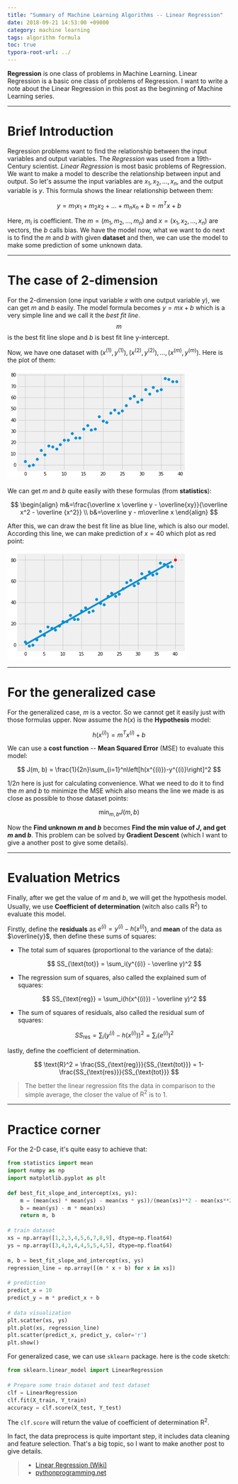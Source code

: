 ```yaml
---
title: "Summary of Machine Learning Algorithms -- Linear Regression"
date: 2018-09-21 14:53:00 +09000
category: machine learning
tags: algorithm formula
toc: true
typora-root-url: ../
---
```


**Regression** is one class of problems in Machine Learning. Linear Regression is a basic one class of problems of Regression. I want to write a note about the Linear Regression in this post as the beginning of Machine Learning series.

-------------------------------------------------------------------------------
# Brief Introduction

Regression problems want to find the relationship between the input variables and output variables. The *Regression* was used from a 19th-Century scientist.
*Linear Regression* is most basic problems of Regression. We want to make a model to describe the relationship between input and output.
So let's assume the input variables are $x_1, x_2, \dots , x_n$, and the output variable is $y$. This formula shows the linear relationship between them:

$$
y=m_1x_1+m_2x_2 + \dots+m_nx_n+b=m^Tx+b
$$

Here, $m_i$ is coefficient. The $m = (m_1, m_2, \dots, m_n)$ and $x = (x_1, x_2, \dots, x_n)$ are vectors, the $b$ calls bias. We have the model now, what we want to do next is to find the $m$ and $b$ with given **dataset** and then, we can use the model to make some prediction of some unknown data.

-------------------------------------------------------------------------------
# The case of 2-dimension

For the 2-dimension (one input variable $x$ with one output variable $y$), we can get $m$ and $b$ easily. The model formula becomes $y=mx+b$ which is a very simple line and we call it the *best fit line*. $$m$$ is the best fit line slope and $b$ is best fit line y-intercept.

Now, we have one dataset with $(x^{(1)}, y^{(1)}), (x^{(2)}, y^{(2)}), \dots, (x^{(m)}, y^{(m)})$. Here is the plot of them:

![dataset of linear regression](/public/image/dataset_lr.png)

We can get $m$ and $b$ quite easily with these formulas (from **statistics**):

$$
\begin{align}
m&=\frac{\overline x \overline y - \overline{xy}}{\overline x^2 - \overline {x^2}} \\
b&=\overline y - m\overline x
\end{align}
$$

After this, we can draw the best fit line as blue line, which is also our model. According this line, we can make prediction of $x=40$ which plot as red point:

![linear regression prediction](/public/image/dataset_lr_prediction.png)

-------------------------------------------------------------------------------
# For the generalized case

For the generalized case, $m$ is a vector. So we cannot get it easily just with those formulas upper. Now assume the $h(x)$ is the **Hypothesis** model:

$$
h(x^{(i)})=m^Tx^{(i)}+b
$$

We can use a **cost function** -- **Mean Squared Error** (MSE) to evaluate this model:

$$
J(m, b) = \frac{1}{2n}\sum_{i=1}^n\left[h(x^{(i)})-y^{(i)}\right]^2
$$

$1/2n$ here is just for calculating convenience. What we need to do it to find the $m$ and $b$ to minimize the MSE which also means the line we made is as close as possible to those dataset points:

$$
\min_{m, b}J(m,b)
$$

Now the **Find unknown $m$ and $b$** becomes **Find the min value of $J$, and get $m$ and $b$**. This problem can be solved by **Gradient Descent** (which I want to give a another post to give some details).

---

# Evaluation Metrics

Finally, after we get the value of $m$ and $b$, we will get the hypothesis model. Usually, we use **Coefficient of determination** (witch also calls $\text{R}^2$) to evaluate this model.

Firstly, define the **residuals** as $e^{(i)} = y^{(i)} - h(x^{(i)})$, and **mean** of the data as $\overline{y}$, then define these sums of squares:

- The total sum of squares (proportional to the variance of the data):

  $$
  SS_{\text{tot}} = \sum_i(y^{(i)} - \overline y)^2
  $$

- The regression sum of squares, also called the explained sum of squares:

  $$
  SS_{\text{reg}} = \sum_i(h(x^{(i)}) - \overline y)^2
  $$

- The sum of squares of residuals, also called the residual sum of squares:

  $$
  SS_{\text{res}} = \sum_i(y^{(i)} - h(x^{(i)}))^2 = \sum_i(e^{(i)})^2
  $$

lastly, define the coefficient of determination.

$$
\text{R}^2 = \frac{SS_{\text{reg}}}{SS_{\text{tot}}} = 1- \frac{SS_{\text{res}}}{SS_{\text{tot}}}
$$

>  The better the linear regression fits the data in comparison to the simple average, the closer the value of $\text{R}^2$ is to 1. 

-------------------------------------------------------------------------------

# Practice corner

For the 2-D case, it's quite easy to achieve that:

```python
from statistics import mean
import numpy as np
import matplotlib.pyplot as plt

def best_fit_slope_and_intercept(xs, ys):
    m = (mean(xs) * mean(ys) - mean(xs * ys))/(mean(xs)**2 - mean(xs**2))
    b = mean(ys) - m * mean(xs)
    return m, b

# train dataset
xs = np.array([1,2,3,4,5,6,7,8,9], dtype=np.float64)
ys = np.array([3,4,3,4,4,5,5,4,5], dtype=np.float64)

m, b = best_fit_slope_and_intercept(xs, ys)
regression_line = np.array([(m * x + b) for x in xs])

# prediction
predict_x = 10
predict_y = m * predict_x + b

# data visualization
plt.scatter(xs, ys)
plt.plot(xs, regression_line)
plt.scatter(predict_x, predict_y, color='r')
plt.show()
```

For generalized case, we can use `sklearn` package. here is the code sketch:

```python
from sklearn.linear_model import LinearRegression

# Prepare some train dataset and test dataset
clf = LinearRegression
clf.fit(X_train, Y_train)
accuracy = clf.score(X_test, Y_test)
```

The `clf.score` will return the value of coefficient of determination $\text{R}^2$.

In fact, the data preprocess is quite important step, it includes data cleaning and feature selection.
That's a big topic, so I want to make another post to give details.

> * [Linear Regression (Wiki)](https://en.wikipedia.org/wiki/Linear_regression)
> * [pythonprogramming.net](https://pythonprogramming.net/regression-introduction-machine-learning-tutorial/)
